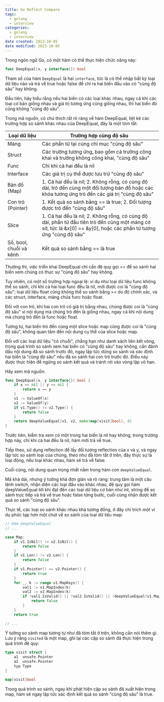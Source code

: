 ```yaml
---
title: Go Reflect Compare
tags:
  - golang
  - interview
categories:
  - golang
  - interview
date created: 2023-10-05
date modified: 2023-10-05
---
```


Trong ngôn ngữ Go, có một hàm có thể thực hiện chức năng này:

```go
func DeepEqual(x, y interface{}) bool
```

Tham số của hàm `DeepEqual` là hai `interface`, tức là có thể nhập bất kỳ loại dữ liệu nào và trả về true hoặc false để chỉ ra hai biến đầu vào có "cùng độ sâu" hay không.

Đầu tiên, hãy hiểu rằng nếu hai biến có các loại khác nhau, ngay cả khi các loại cơ bản giống nhau và giá trị tương ứng cũng giống nhau, thì hai biến đó cũng không "cùng độ sâu".

Trong mã nguồn, có chú thích rất rõ ràng về hàm DeepEqual, liệt kê các trường hợp so sánh khác nhau của DeepEqual, đây là một tóm tắt:

|Loại dữ liệu|Trường hợp cùng độ sâu|
|---|---|
|Mảng| Các phần tử tại cùng chỉ mục "cùng độ sâu" |
|Struct| Các trường tương ứng, bao gồm cả trường công khai và trường không công khai, "cùng độ sâu" |
|Func| Chỉ khi cả hai đều là nil |
|Interface| Các giá trị cụ thể được lưu trữ "cùng độ sâu" |
|Bản đồ (Map)|1. Cả hai đều là nil; 2. Không rỗng, có cùng độ dài, trỏ đến cùng một đối tượng bản đồ hoặc các khóa tương ứng trỏ đến các giá trị "cùng độ sâu" |
|Con trỏ (Pointer)|1. Kết quả so sánh bằng == là true; 2. Đối tượng được trỏ đến "cùng độ sâu" |
|Slice|1. Cả hai đều là nil; 2. Không rỗng, có cùng độ dài, phần tử đầu tiên trỏ đến cùng một mảng cơ sở, tức là &x[0] == &y[0], hoặc các phần tử tương ứng "cùng độ sâu" |
|Số, bool, chuỗi và kênh| Kết quả so sánh bằng == là true |

Thường thì, việc triển khai DeepEqual chỉ cần đệ quy gọi == để so sánh hai biến xem chúng có thực sự "cùng độ sâu" hay không.

Tuy nhiên, có một số trường hợp ngoại lệ: ví dụ như loại dữ liệu func không thể so sánh, chỉ khi cả hai loại func đều là nil, mới được coi là "cùng độ sâu"; loại dữ liệu float cũng không thể so sánh bằng == do độ chính xác, và các struct, interface, mảng chứa func hoặc float.

Đối với con trỏ, khi hai con trỏ có giá trị bằng nhau, chúng được coi là "cùng độ sâu" vì nội dung mà chúng trỏ đến là giống nhau, ngay cả khi nội dung mà chúng trỏ đến là func hoặc float.

Tương tự, hai biến trỏ đến cùng một slice hoặc map cũng được coi là "cùng độ sâu", không quan tâm đến nội dung cụ thể của slice hoặc map.

Đối với các loại dữ liệu "có chuỗi", chẳng hạn như danh sách liên kết vòng, trong quá trình so sánh xem hai biến có "cùng độ sâu" hay không, cần đánh dấu nội dung đã so sánh trước đó, ngay lập tức dừng so sánh và xác định hai biến là "cùng độ sâu" nếu đã so sánh hai con trỏ trước đó. Điều này được thực hiện để ngừng so sánh kết quả và tránh rơi vào vòng lặp vô hạn.

Hãy xem mã nguồn:

```go
func DeepEqual(x, y interface{}) bool {
	if x == nil || y == nil {
		return x == y
	}
	v1 := ValueOf(x)
	v2 := ValueOf(y)
	if v1.Type() != v2.Type() {
		return false
	}
	return deepValueEqual(v1, v2, make(map[visit]bool), 0)
}
```

Trước tiên, kiểm tra xem có một trong hai biến là nil hay không, trong trường hợp này, chỉ khi cả hai đều là nil, hàm mới trả về true.

Tiếp theo, sử dụng reflection để lấy đối tượng reflection của x và y, và ngay lập tức so sánh loại của chúng, theo như đã tóm tắt ở trên, đây thực sự là loại động, nếu loại khác nhau, hàm sẽ trả về false.

Cuối cùng, nội dung quan trọng nhất nằm trong hàm con `deepValueEqual`.

Mã khá dài, nhưng ý tưởng khá đơn giản và rõ ràng: trung tâm là một câu lệnh switch, nhận diện các loại đầu vào khác nhau, đệ quy gọi hàm deepValueEqual tới khi đạt đến các loại dữ liệu cơ bản như int, string để so sánh trực tiếp và trả về true hoặc false từng bước, cuối cùng nhận được kết quả so sánh "cùng độ sâu".

Thực tế, các loại so sánh khác nhau khá tương đồng, ở đây chỉ trích một ví dụ phức tạp hơn một chút về so sánh của loại dữ liệu map:

```go
// Hàm deepValueEqual
// ...

case Map:
	if v1.IsNil() != v2.IsNil() {
		return false
	}
	if v1.Len() != v2.Len() {
		return false
	}
	if v1.Pointer() == v2.Pointer() {
		return true
	}
	for _, k := range v1.MapKeys() {
		val1 := v1.MapIndex(k)
		val2 := v2.MapIndex(k)
		if !val1.IsValid() || !val2.IsValid() || !deepValueEqual(v1.MapIndex(k), v2.MapIndex(k), visited, depth+1) {
			return false
		}
	}
	return true
	
// ...
```

Ý tưởng so sánh map tương tự như đã tóm tắt ở trên, không cần nói thêm gì. Lưu ý rằng `visited` là một map, ghi lại các cặp so sánh đã thực hiện trong quá trình đệ quy:

```go
type visit struct {
	a1  unsafe.Pointer
	a2  unsafe.Pointer
	typ Type
}

map[visit]bool
```

Trong quá trình so sánh, ngay khi phát hiện cặp so sánh đã xuất hiện trong map, hàm sẽ ngay lập tức xác định kết quả so sánh "cùng độ sâu" là true.
